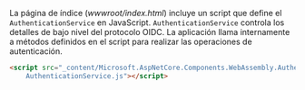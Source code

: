 La página de índice (*wwwroot/index.html*) incluye un script que define el `AuthenticationService` en JavaScript. `AuthenticationService` controla los detalles de bajo nivel del protocolo OIDC. La aplicación llama internamente a métodos definidos en el script para realizar las operaciones de autenticación.

```html
<script src="_content/Microsoft.AspNetCore.Components.WebAssembly.Authentication/
    AuthenticationService.js"></script>
```
